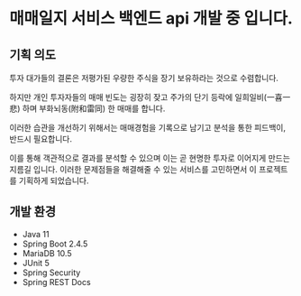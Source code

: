 # 매매일지 서비스 백엔드 api 개발 중 입니다.

## 기획 의도
투자 대가들의 결론은 저평가된 우량한 주식을 장기 보유하라는 것으로 수렴합니다. 

하지만 개인 투자자들의 매매 빈도는 굉장히 잦고 주가의 단기 등락에 일희일비(一喜一悲) 하며 부화뇌동(附和雷同) 한 매매를 합니다.

이러한 습관을 개선하기 위해서는 매매경험을 기록으로 남기고 분석을 통한 피드백이, 반드시 필요합니다.

이를 통해 객관적으로 결과를 분석할 수 있으며 이는 곧 현명한 투자로 이어지게 만드는 지름길 입니다. 
이러한 문제점들을 해결해줄 수 있는 서비스를 고민하면서 이 프로젝트를 기획하게 되었습니다.

## 개발 환경
- Java 11
- Spring Boot 2.4.5
- MariaDB 10.5
- JUnit 5
- Spring Security
- Spring REST Docs
